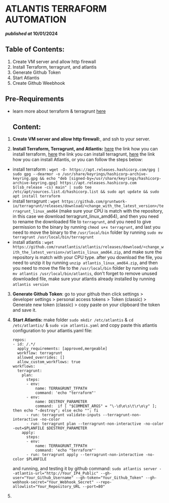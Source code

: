 # **ATLANTIS TERRAFORM AUTOMATION**

**_published at_ 10/01/2024**

## **Table of Contents:**

1. Create VM server and allow http firewall
2. Install Terraform, terragrunt, and atlantis
3. Generate Github Token
4. Start Atlantis
5. Create Github Weebhook

## **Pre-Requirements**

- learn more about terraform & terragrunt [here](https://github.com/ahmadpiee/atlantis-terraform)

  ## **Content:**

1. **Create VM server and allow http firewall:**, and ssh to your server.

2. **Install Terraform, Terragrunt, and Atlantis:** [here](https://developer.hashicorp.com/terraform/install?product_intent=terraform#Linux) the link how you can install terraform, [here](https://terragrunt.gruntwork.io/docs/getting-started/install/) the link you can install terragrunt, [here](https://www.runatlantis.io/guide/testing-locally.html#download-atlantis) the link how you can install Atlantis, or you can follow the steps below:

- install terraform : `wget -O- https://apt.releases.hashicorp.com/gpg | sudo gpg --dearmor -o /usr/share/keyrings/hashicorp-archive-keyring.gpg && echo "deb [signed-by=/usr/share/keyrings/hashicorp-archive-keyring.gpg] https://apt.releases.hashicorp.com $(lsb_release -cs) main" | sudo tee /etc/apt/sources.list.d/hashicorp.list && sudo apt update && sudo apt install terraform`
- install terragrunt : `wget https://github.com/gruntwork-io/terragrunt/releases/download/<change_with_the_latest_version>/terragrunt_linux_amd64` (make sure your CPU is match with the repository, in this case we download terragrunt_linux_amd64), and then you need to rename the downloaded file to `terragrunt`, and you need to give permission to the binary by running `chmod u+x terragrunt`, and last you need to move the binary to the `/usr/local/bin` folder by running `sudo mv terragrunt /usr/local/bin/terragrunt`
- install atlantis : `wget https://github.com/runatlantis/atlantis/releases/download/<change_with_the_latest_version>/atlantis_linux_amd64.zip`, and make sure the repository is match with your CPU type. after you download the file, you need to unzip it by running `unzip atlantis_linux_amd64.zip`, and then you need to move the file to the `/usr/local/bin` folder by running `sudo mv atlantis /usr/local/bin/atlantis`, don't forget to remove unused downloaded file, make sure your atlantis already installed by running `atlantis version`

3. **Generate Github Token**: go to your github then click settings > developer settings > personal access tokens > Token (classic) > Generate new token (classic) > copy paste on your clipboard the token and save it.

4. **Start Atlantis:** make folder `sudo mkdir /etc/atlantis` & `cd /etc/atlantis/` & `sudo vim atlantis.yaml` and copy paste this atlantis configuration to your atlantis.yaml file:
   ```
   repos:
   - id: /.*/
     apply_requirements: [approved,mergeable]
     workflow: terragrunt
     allowed_overrides: []
     allow_custom_workflows: true
   workflows:
     terragrunt:
       plan:
         steps:
         - env:
             name: TERRAGRUNT_TFPATH
             command: 'echo "terraform"'
         - env:
             name: DESTROY_PARAMETER
             command:  if [ "$COMMENT_ARGS" = "\-\d\e\s\t\r\o\y" ]; then echo "-destroy"; else echo ""; fi
         - run: terragrunt validate-inputs --terragrunt-non-interactive -no-color
         - run: terragrunt plan --terragrunt-non-interactive -no-color -out=$PLANFILE $DESTROY_PARAMETER
       apply:
         steps:
         - env:
             name: TERRAGRUNT_TFPATH
             command: 'echo "terraform"'
         - run: terragrunt apply --terragrunt-non-interactive -no-color $PLANFILE
   ```
   and running, and testing it by github command:
   `sudo atlantis server --atlantis-url="http://Your_IP4_Public" --gh-user="Your_Github_Username" --gh-token="Your_Github_Token" --gh-webhook-secret="Your_Webhook_Secret" --repo-allowlist="Your_Repository_URL --port=80"`
5.
